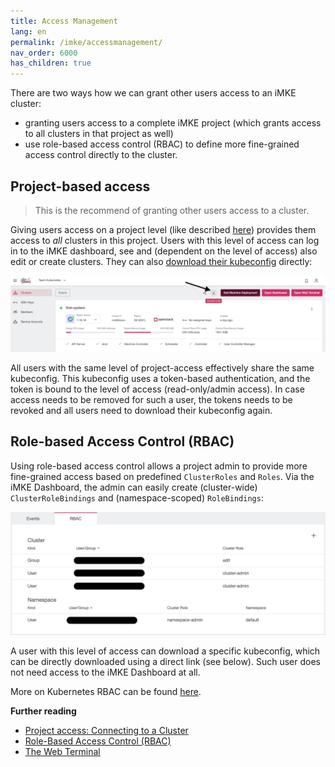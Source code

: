 ```yaml
---
title: Access Management
lang: en
permalink: /imke/accessmanagement/
nav_order: 6000
has_children: true
---
```


There are two ways how we can grant other users access to an iMKE cluster:

* granting users access to a complete iMKE project (which grants access to all clusters in that project as well)
* use role-based access control (RBAC) to define more fine-grained access control directly to the cluster.

## Project-based access

> This is the recommend of granting other users access to a cluster.

Giving users access on a project level (like described [here](/imke/managingprojects/creatingaproject)) provides them access to *all* clusters in this project. Users with this level of access can log in to the iMKE dashboard, see and (dependent on the level of access) also edit or create clusters. They can also [download their kubeconfig](connectingtoacluster/) directly:

![Download kubeconfig](download_kubeconfig.png)

All users with the same level of project-access effectively share the same kubeconfig. This kubeconfig uses a token-based authentication, and the token is bound to the level of access (read-only/admin access). In case access needs to be removed for such a user, the tokens needs to be revoked and all users need to download their kubeconfig again.

## Role-based Access Control (RBAC)

Using role-based access control allows a project admin to provide more fine-grained access based on predefined `ClusterRoles` and `Roles`. Via the iMKE Dashboard, the admin can easily create (cluster-wide) `ClusterRoleBindings` and (namespace-scoped) `RoleBindings`:

![RBAC option](rbac.png)

A user with this level of access can download a specific kubeconfig, which can be directly downloaded using a direct link (see below). Such user does not need access to the iMKE Dashboard at all.

More on Kubernetes RBAC can be found [here](https://kubernetes.io/docs/reference/access-authn-authz/rbac/).

**Further reading**
* [Project access: Connecting to a Cluster](/imke/accessmanagement/connectingtoacluster/)
* [Role-Based Access Control (RBAC)](/imke/accessmanagement/usingrbac/)
* [The Web Terminal](/imke/accessmanagement/webterminal/)
